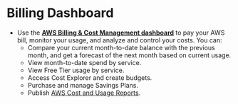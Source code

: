 # Billing Dashboard
- Use the [**AWS Billing & Cost Management dashboard**](https://docs.aws.amazon.com/awsaccountbilling/latest/aboutv2/billing-what-is.html) to pay your AWS bill, monitor your usage, and analyze and control your costs. You can:
	- Compare your current month-to-date balance with the previous month, and get a forecast of the next month based on current usage.
	- View month-to-date spend by service.
	- View Free Tier usage by service.
	- Access Cost Explorer and create budgets.
	- Purchase and manage Savings Plans.
	- Publish [AWS Cost and Usage Reports](https://docs.aws.amazon.com/cur/latest/userguide/what-is-cur.html).